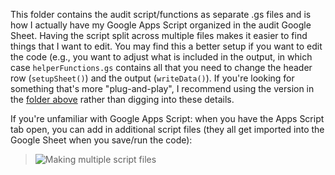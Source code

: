 This folder contains the audit script/functions as separate .gs files and is how I actually have my Google Apps Script organized in the audit Google Sheet.
Having the script split across multiple files makes it easier to find things that I want to edit.
You may find this a better setup if you want to edit the code (e.g., you want to adjust what is included in the output, in which case 
```helperFunctions.gs``` contains all that you need to change the header row (```setupSheet()```) and the output (```writeData()```).
If you're looking for something that's more "plug-and-play", I recommend using the version in the 
[folder above](https://github.com/caodonnell/COD-GoogleAppScripts/tree/main/GoogleDriveAudit) rather than digging into these details.

If you're unfamiliar with Google Apps Script: when you have the Apps Script tab open, you can add in additional script files (they all get imported into the Google Sheet when you save/run the code):
> ![Making multiple script files](../images/apps-script-add.png)
